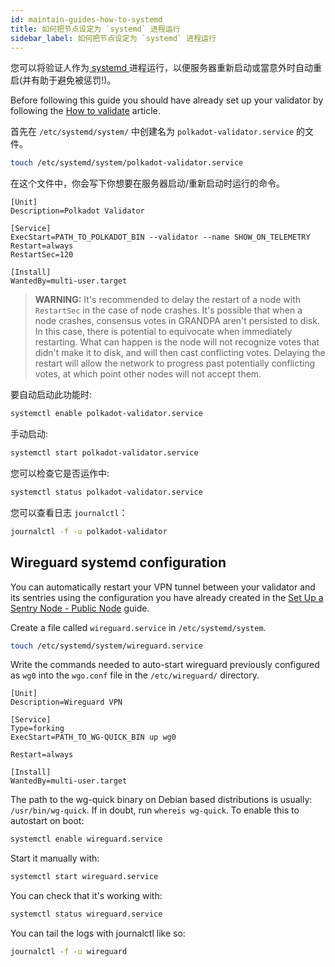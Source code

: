 ```yaml
---
id: maintain-guides-how-to-systemd
title: 如何把节点设定为 `systemd` 进程运行
sidebar_label: 如何把节点设定为 `systemd` 进程运行
---
```


您可以将验证人作为[ systemd ](https://en.wikipedia.org/wiki/Systemd)进程运行，以便服务器重新启动或當意外时自动重启(并有助于避免被惩罚!)。

Before following this guide you should have already set up your validator by following the [How to validate](learn-validator) article.

首先在 `/etc/systemd/system/` 中创建名为 `polkadot-validator.service` 的文件。

```bash
touch /etc/systemd/system/polkadot-validator.service
```

在这个文件中，你会写下你想要在服务器启动/重新启动时运行的命令。

```
[Unit]
Description=Polkadot Validator

[Service]
ExecStart=PATH_TO_POLKADOT_BIN --validator --name SHOW_ON_TELEMETRY
Restart=always
RestartSec=120

[Install]
WantedBy=multi-user.target
```

> **WARNING:** It's recommended to delay the restart of a node with `RestartSec` in the case of node crashes. It's possible that when a node crashes, consensus votes in GRANDPA aren't persisted to disk. In this case, there is potential to equivocate when immediately restarting. What can happen is the node will not recognize votes that didn't make it to disk, and will then cast conflicting votes. Delaying the restart will allow the network to progress past potentially conflicting votes, at which point other nodes will not accept them.

要自动启动此功能时:

```bash
systemctl enable polkadot-validator.service
```

手动启动:

```bash
systemctl start polkadot-validator.service
```

您可以检查它是否运作中:

```bash
systemctl status polkadot-validator.service
```

您可以查看日志 `journalctl`：

```bash
journalctl -f -u polkadot-validator
```

## Wireguard systemd configuration

You can automatically restart your VPN tunnel between your validator and its sentries using the configuration you have already created in the [Set Up a Sentry Node - Public Node](maintain-guides-how-to-setup-sentry-node) guide.

Create a file called `wireguard.service` in `/etc/systemd/system`.

```bash
touch /etc/systemd/system/wireguard.service
```

Write the commands needed to auto-start wireguard previously configured as `wg0` into the `wgo.conf` file in the `/etc/wireguard/` directory.

```
[Unit]
Description=Wireguard VPN

[Service]
Type=forking
ExecStart=PATH_TO_WG-QUICK_BIN up wg0

Restart=always

[Install]
WantedBy=multi-user.target
```

The path to the wg-quick binary on Debian based distributions is usually: `/usr/bin/wg-quick`. If in doubt, run `whereis wg-quick`. To enable this to autostart on boot:

```bash
systemctl enable wireguard.service
```

Start it manually with:

```bash
systemctl start wireguard.service
```

You can check that it's working with:

```bash
systemctl status wireguard.service
```

You can tail the logs with journalctl like so:

```bash
journalctl -f -u wireguard
```
